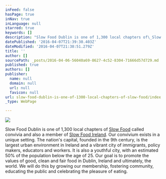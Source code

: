 ```yaml
---
inFeed: false
hasPage: true
inNav: true
inLanguage: null
starred: true
keywords: []
description: "Slow Food Dublin is one of 1,300 local chapters of\_Slow Food\_called convivia and also a member of\_Slow Food Ireland. Our convivium exists in a unique setting. The nation’s capital, founded in the 9th century, is the largest urban environment in Ireland and\_a vibrant city of immigrants, policy makers, educators and workers. It is also a youthful city, with an estimated 50% of the population below the age of 25. Our goal is to promote the values of good, clean and fair food in Dublin, Ireland and ultimately, the world. We will do this by growing our membership, fostering community, educating the public and celebrating the pleasure of eating."
datePublished: '2016-04-07T21:39:30.403Z'
dateModified: '2016-04-07T21:38:51.279Z'
title: ''
author: []
sourcePath: _posts/2016-04-06-56040a69-8627-4c52-8304-71666d57d729.md
published: true
authors: []
publisher:
  name: null
  domain: null
  url: null
  favicon: null
url: slow-food-dublin-is-one-of-1300-local-chapters-of-slow-food/index.html
_type: WebPage

---
```

![](https://s3-us-west-2.amazonaws.com/the-grid-img/p/9519df86840ea6561fccbec22f64aeb9326da2d9.jpg)

Slow Food Dublin is one of 1,300 local chapters of [Slow Food][0] called convivia and also a member of [Slow Food Ireland][1]. Our convivium exists in a unique setting. The nation's capital, founded in the 9th century, is the largest urban environment in Ireland and a vibrant city of immigrants, policy makers, educators and workers. It is also a youthful city, with an estimated 50% of the population below the age of 25\. Our goal is to promote the values of good, clean and fair food in Dublin, Ireland and ultimately, the world. We will do this by growing our membership, fostering community, educating the public and celebrating the pleasure of eating.

[0]: http://www.slowfood.com/
[1]: http://www.slowfoodireland.com/